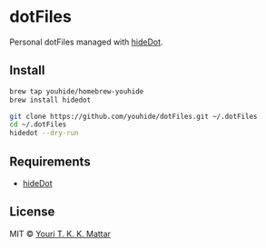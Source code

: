 # dotFiles

Personal dotFiles managed with [hideDot](https://github.com/youhide/hideDot).

## Install

```bash
brew tap youhide/homebrew-youhide
brew install hidedot

git clone https://github.com/youhide/dotFiles.git ~/.dotFiles
cd ~/.dotFiles
hidedot --dry-run
```

## Requirements

- [hideDot](https://github.com/youhide/hideDot)

## License

MIT © [Youri T. K. K. Mattar](https://github.com/youhide)
